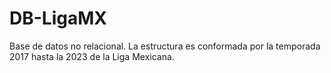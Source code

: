 # DB-LigaMX
Base de datos no relacional. La estructura es conformada por la temporada 2017 hasta la 2023 de la Liga Mexicana.
